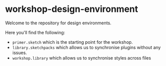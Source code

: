 # workshop-design-environment

Welcome to the repository for design environments.

Here you'll find the following:

* `primer.sketch` which is the starting point for the workshop.
* `library.sketchpacks` which allows us to synchronise plugins without any issues.
* `workshop.library` which allows us to synchronise styles across files

